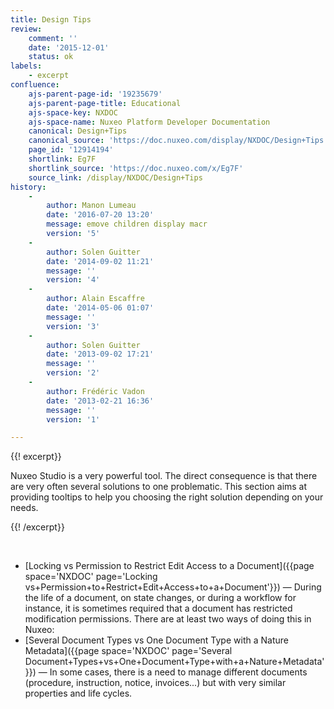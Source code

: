 ```yaml
---
title: Design Tips
review:
    comment: ''
    date: '2015-12-01'
    status: ok
labels:
    - excerpt
confluence:
    ajs-parent-page-id: '19235679'
    ajs-parent-page-title: Educational
    ajs-space-key: NXDOC
    ajs-space-name: Nuxeo Platform Developer Documentation
    canonical: Design+Tips
    canonical_source: 'https://doc.nuxeo.com/display/NXDOC/Design+Tips'
    page_id: '12914194'
    shortlink: Eg7F
    shortlink_source: 'https://doc.nuxeo.com/x/Eg7F'
    source_link: /display/NXDOC/Design+Tips
history:
    - 
        author: Manon Lumeau
        date: '2016-07-20 13:20'
        message: emove children display macr
        version: '5'
    - 
        author: Solen Guitter
        date: '2014-09-02 11:21'
        message: ''
        version: '4'
    - 
        author: Alain Escaffre
        date: '2014-05-06 01:07'
        message: ''
        version: '3'
    - 
        author: Solen Guitter
        date: '2013-09-02 17:21'
        message: ''
        version: '2'
    - 
        author: Frédéric Vadon
        date: '2013-02-21 16:36'
        message: ''
        version: '1'

---
```

{{! excerpt}}

Nuxeo Studio is a very powerful tool. The direct consequence is that there are very often several solutions to one problematic. This section aims at providing tooltips to help you choosing the right solution depending on your needs.

{{! /excerpt}}

&nbsp;

*   [Locking vs Permission to Restrict Edit Access to a Document]({{page space='NXDOC' page='Locking vs+Permission+to+Restrict+Edit+Access+to+a+Document'}})&nbsp;&mdash;&nbsp;<span class="smalltext">During the life of a document, on state changes, or during a workflow for instance, it is sometimes required that a document has restricted modification permissions. There are at least two ways of doing this in Nuxeo:</span>
*   [Several Document Types vs One Document Type with a Nature Metadata]({{page space='NXDOC' page='Several Document+Types+vs+One+Document+Type+with+a+Nature+Metadata'}})&nbsp;&mdash;&nbsp;<span class="smalltext">In some cases, there is a need to manage different documents (procedure, instruction, notice, invoices...) but with very similar properties and life cycles.</span>